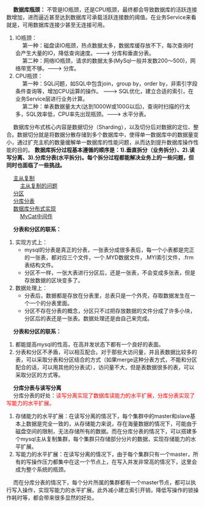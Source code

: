 

&emsp; **数据库瓶颈：** 不管是IO瓶颈，还是CPU瓶颈，最终都会导致数据库的活跃连接数增加，进而逼近甚至达到数据库可承载活跃连接数的阈值。在业务Service来看就是，可用数据库连接少甚至无连接可用。  
1. IO瓶颈：  
&emsp; 第一种：磁盘读IO瓶颈，热点数据太多，数据库缓存放不下，每次查询时会产生大量的IO，降低查询速度。---> 分库和垂直分表。  
&emsp; 第二种：网络IO瓶颈，请求的数据太多(MySql一般并发数200～500)，网络带宽不够。---> 分库。  
2. CPU瓶颈：  
&emsp; 第一种：SQL问题，如SQL中包含join，group by，order by，非索引字段条件查询等，增加CPU运算的操作。 ---> SQL优化，建立合适的索引，在业务Service层进行业务计算。  
&emsp; 第二种：单表数据量太大(达到1000W或100G以后)，查询时扫描的行太多，SQL效率低，CPU率先出现瓶颈。---> 水平分表。  

&emsp; 数据库分布式核心内容是数据切分（Sharding），以及切分后对数据的定位、整合。数据切分就是将数据分散存储到多个数据库中，使得单一数据库中的数据量变小，通过扩充主机的数量缓解单一数据库的性能问题，从而达到提升数据库操作性能的目的。 **数据库拆分过程基本遵循的顺序是：1).垂直拆分（业务拆分）、2).读写分离、3).分库分表(水平拆分)。每个拆分过程都能解决业务上的一些问题，但同时也面临了一些挑战。**  

&emsp; [主从复制](/docs/SQL/replication.md)  
&emsp; &emsp; [主从复制的问题](/docs/SQL/replicationProblem.md)  
&emsp; [分区](/docs/SQL/partition.md)  
&emsp; [分库分表](/docs/SQL/sub.md)  
&emsp; [数据库分布式实现](/docs/SQL/subRealize.md)  
&emsp; &emsp; [MyCat中间件](/docs/SQL/MyCat.md) 

&emsp; **分表和分区的联系：**  
1. 实现方式上：
    * mysql的分表是真正的分表，一张表分成很多表后，每一个小表都是完正的一张表，都对应三个文件，一个.MYD数据文件，.MYI索引文件，.frm表结构文件。  
    * 分区不一样，一张大表进行分区后，还是一张表，不会变成多张表，但是存放数据的区块变多了。  
2. 数据处理上： 
    * 分表后，数据都是存放在分表里，总表只是一个外壳，存取数据发生在一个一个的分表里面。  
    * 分区不存在分表的概念，分区只不过把存放数据的文件分成了许多小块，分区后的表还是一张表。数据处理还是由自己来完成。  

&emsp; **分表和分区的联系：**  
1. 都能提高mysql的性高，在高并发状态下都有一个良好的表面。 
2. 分表和分区不矛盾，可以相互配合。对于那些大访问量，并且表数据比较多的表，可以采取分表和分区结合的方式（如果merge这种分表方式，不能和分区配合的话，可以用其他的分表试），访问量不大，但是表数据很多的表，可以采取分区的方式等。

&emsp; **分库分表与读写分离**    
&emsp; 分库分表的好处：<font color = "red">读写分离实现了数据库读能力的水平扩展，分库分表实现了写能力的水平扩展。</font>  
1. 存储能力的水平扩展：在读写分离的情况下，每个集群中的master和slave基本上数据是完全一致的，从存储能力来说，存在海量数据的情况下，可能由于磁盘空间的限制，无法存储所有的数据。而在分库分表的情况下，可以搭建多个mysql主从复制集群，每个集群只存储部分分片的数据，实现存储能力的水平扩展。  
2. 写能力的水平扩展：在读写分离的情况下，由于每个集群只有一个master，所有的写操作压力都集中在这一个节点上，在写入并发非常高的情况下，这里会成为整个系统的瓶颈。  

&emsp; 而在分库分表的情况下，每个分片所属的集群都有一个master节点，都可以执行写入操作，实现写能力的水平扩展。此外减小建立索引开销，降低写操作的锁操作耗时等，都会带来很多显然的好处。


